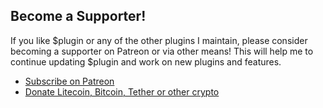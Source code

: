 ## Become a Supporter!
If you like $plugin or any of the other plugins I maintain, please consider becoming a supporter on Patreon or via other means! This will help me to continue updating $plugin and work on new plugins and features.
- [Subscribe on Patreon](https://subscribe.nightmarexiv.com/)
- [Donate Litecoin, Bitcoin, Tether or other crypto](https://crypto.nightmarexiv.com/)
